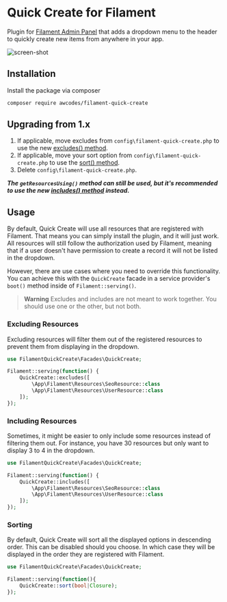 # Quick Create for Filament

Plugin for [Filament Admin Panel](https://filamentphp.com) that adds a dropdown menu to the header to quickly create new items from anywhere in your app.

![screen-shot](https://user-images.githubusercontent.com/3596800/218512680-6515eddb-cddf-49b3-a4f1-af549b7f6cb6.jpg)

## Installation

Install the package via composer

```bash
composer require awcodes/filament-quick-create
```

## Upgrading from 1.x

1. If applicable, move excludes from `config\filament-quick-create.php` to use the new [excludes() method](#excluding-resources).
2. If applicable, move your sort option from `config\filament-quick-create.php` to use the [sort() method](#sorting).
3. Delete `config\filament-quick-create.php`.

***The `getResourcesUsing()` method can still be used, but it's recommended to use the new [includes() method](#including-resources) instead.***

## Usage

By default, Quick Create will use all resources that are registered with Filament. That means you can simply install the plugin, and it will just work. All resources will still follow the authorization used by Filament, meaning that if a user doesn't have permission to create a record it will not be listed in the dropdown.

However, there are use cases where you need to override this functionality. You can achieve this with the `QuickCreate` facade in a service provider's `boot()` method inside of `Filament::serving()`.

> **Warning**
> Excludes and includes are not meant to work together. You should use one or the other, but not both.

### Excluding Resources

Excluding resources will filter them out of the registered resources to prevent them from displaying in the dropdown.

```php
use FilamentQuickCreate\Facades\QuickCreate;

Filament::serving(function() {
    QuickCreate::excludes([
        \App\Filament\Resources\SeoResource::class
        \App\Filament\Resources\UserResource::class
    ]);
});
```

### Including Resources

Sometimes, it might be easier to only include some resources instead of filtering them out. For instance, you have 30 resources but only want to display 3 to 4 in the dropdown.

```php
use FilamentQuickCreate\Facades\QuickCreate;

Filament::serving(function() {
    QuickCreate::includes([
        \App\Filament\Resources\SeoResource::class
        \App\Filament\Resources\UserResource::class
    ]);
});
```

### Sorting

By default, Quick Create will sort all the displayed options in descending order. This can be disabled should you choose. In which case they will be displayed in the order they are registered with Filament.

```php
use FilamentQuickCreate\Facades\QuickCreate;

Filament::serving(function(){
    QuickCreate::sort(bool|Closure);
});
```
